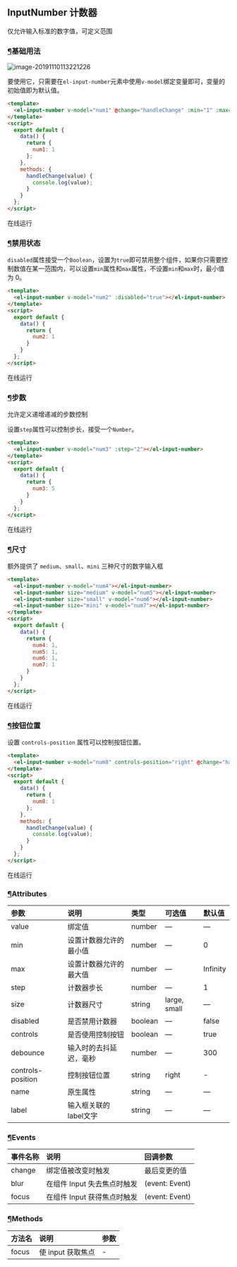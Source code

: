 ## InputNumber 计数器

仅允许输入标准的数字值，可定义范围

### [¶](https://element.eleme.cn/2.0/#/zh-CN/component/input-number#ji-chu-yong-fa)基础用法

![image-20191110113221226](\配图\96.png)

要使用它，只需要在`el-input-number`元素中使用`v-model`绑定变量即可，变量的初始值即为默认值。

```html
<template>
  <el-input-number v-model="num1" @change="handleChange" :min="1" :max="10" label="描述文字"></el-input-number>
</template>
<script>
  export default {
    data() {
      return {
        num1: 1
      };
    },
    methods: {
      handleChange(value) {
        console.log(value);
      }
    }
  };
</script>
```

在线运行

### [¶](https://element.eleme.cn/2.0/#/zh-CN/component/input-number#jin-yong-zhuang-tai)禁用状态

`disabled`属性接受一个`Boolean`，设置为`true`即可禁用整个组件，如果你只需要控制数值在某一范围内，可以设置`min`属性和`max`属性，不设置`min`和`max`时，最小值为 0。

```html
<template>
  <el-input-number v-model="num2" :disabled="true"></el-input-number>
</template>
<script>
  export default {
    data() {
      return {
        num2: 1
      }
    }
  };
</script>
```

在线运行

### [¶](https://element.eleme.cn/2.0/#/zh-CN/component/input-number#bu-shu)步数

允许定义递增递减的步数控制

设置`step`属性可以控制步长，接受一个`Number`。

```html
<template>
  <el-input-number v-model="num3" :step="2"></el-input-number>
</template>
<script>
  export default {
    data() {
      return {
        num3: 5
      }
    }
  };
</script>
```

在线运行

### [¶](https://element.eleme.cn/2.0/#/zh-CN/component/input-number#chi-cun)尺寸

额外提供了 `medium`、`small`、`mini` 三种尺寸的数字输入框

```html
<template>
  <el-input-number v-model="num4"></el-input-number>
  <el-input-number size="medium" v-model="num5"></el-input-number>
  <el-input-number size="small" v-model="num6"></el-input-number>
  <el-input-number size="mini" v-model="num7"></el-input-number>
</template>
<script>
  export default {
    data() {
      return {
        num4: 1,
        num5: 1,
        num6: 1,
        num7: 1
      }
    }
  };
</script>
```

在线运行

### [¶](https://element.eleme.cn/2.0/#/zh-CN/component/input-number#an-niu-wei-zhi)按钮位置

设置 `controls-position` 属性可以控制按钮位置。

```html
<template>
  <el-input-number v-model="num8" controls-position="right" @change="handleChange" :min="1" :max="10"></el-input-number>
</template>
<script>
  export default {
    data() {
      return {
        num8: 1
      };
    },
    methods: {
      handleChange(value) {
        console.log(value);
      }
    }
  };
</script>
```

在线运行

### [¶](https://element.eleme.cn/2.0/#/zh-CN/component/input-number#attributes)Attributes

| 参数              | 说明                   | 类型    | 可选值       | 默认值   |
| :---------------- | :--------------------- | :------ | :----------- | :------- |
| value             | 绑定值                 | number  | —            | —        |
| min               | 设置计数器允许的最小值 | number  | —            | 0        |
| max               | 设置计数器允许的最大值 | number  | —            | Infinity |
| step              | 计数器步长             | number  | —            | 1        |
| size              | 计数器尺寸             | string  | large, small | —        |
| disabled          | 是否禁用计数器         | boolean | —            | false    |
| controls          | 是否使用控制按钮       | boolean | —            | true     |
| debounce          | 输入时的去抖延迟，毫秒 | number  | —            | 300      |
| controls-position | 控制按钮位置           | string  | right        | -        |
| name              | 原生属性               | string  | —            | —        |
| label             | 输入框关联的label文字  | string  | —            | —        |

### [¶](https://element.eleme.cn/2.0/#/zh-CN/component/input-number#events)Events

| 事件名称 | 说明                        | 回调参数       |
| :------- | :-------------------------- | :------------- |
| change   | 绑定值被改变时触发          | 最后变更的值   |
| blur     | 在组件 Input 失去焦点时触发 | (event: Event) |
| focus    | 在组件 Input 获得焦点时触发 | (event: Event) |

### [¶](https://element.eleme.cn/2.0/#/zh-CN/component/input-number#methods)Methods

| 方法名 | 说明              | 参数 |
| :----- | :---------------- | :--- |
| focus  | 使 input 获取焦点 | -    |